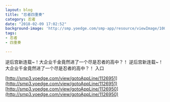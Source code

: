 ```yaml
---
layout: blog
title: "忍者四重奏"
category: 忍者
date: "2018-02-09 17:02:52"
background-image: 'http://smp.yoedge.com/smp-app/resource/viewImage/1003058appline.png'
tags:
- 忍者
- 四重奏

---
```

逆后宫新连载~！大企业千金竟然进了一个尽是忍者的高中？！
逆后宫新连载~！大企业千金竟然进了一个尽是忍者的高中？！
入口

[http://smp3.yoedge.com/view/gotoAppLine/1126951](http://smp3.yoedge.com/view/gotoAppLine/1126951)
[http://smp3.yoedge.com/view/gotoAppLine/1126950](http://smp3.yoedge.com/view/gotoAppLine/1126950)

        
